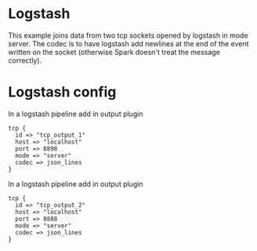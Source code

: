 # Logstash

This example joins data from two tcp sockets opened by logstash in mode server.
The codec is to have logstash add newlines at the end of the event written on the socket
(otherwise Spark doesn't treat the message correctly).

# Logstash config

In a logstash pipeline add in output plugin

    tcp {
      id => "tcp_output_1"
      host => "localhost"
      port => 8898
      mode => "server"
      codec => json_lines
    }




In a logstash pipeline add in output plugin

    tcp {
      id => "tcp_output_2"
      host => "localhost"
      port => 8888
      mode => "server"
      codec => json_lines
    }